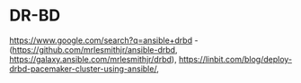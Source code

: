 # DR-BD
https://www.google.com/search?q=ansible+drbd - (https://github.com/mrlesmithjr/ansible-drbd, https://galaxy.ansible.com/mrlesmithjr/drbd), https://linbit.com/blog/deploy-drbd-pacemaker-cluster-using-ansible/, 

